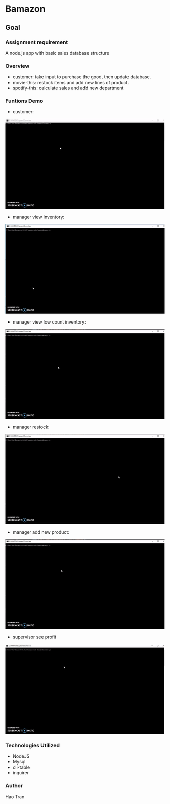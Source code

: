 # Bamazon

## Goal 

### Assignment requirement
A node.js app with basic sales database structure

### Overview
- customer: take input to purchase the good, then update database.
- movie-this: restock items and add new lines of product.
- spotify-this: calculate sales and add new department

### Funtions Demo
- customer: 

![](https://raw.githubusercontent.com/donxiya/bamazon/master/screenshot/ezgif.com-video-to-gif0.gif)

- manager view inventory:

![](https://raw.githubusercontent.com/donxiya/bamazon/master/screenshot/ezgif.com-video-to-gif.gif)

- manager view low count inventory:

![](https://raw.githubusercontent.com/donxiya/bamazon/master/screenshot/ezgif.com-video-to-gif%20(1).gif)

- manager restock:

![](https://raw.githubusercontent.com/donxiya/bamazon/master/screenshot/ezgif.com-video-to-gif%20(2).gif)

- manager add new product:

![](https://raw.githubusercontent.com/donxiya/bamazon/master/screenshot/ezgif.com-video-to-gif%20(3).gif)

- supervisor see profit

![](https://raw.githubusercontent.com/donxiya/bamazon/master/screenshot/ezgif.com-video-to-gifSUP.gif)

### Technologies Utilized
- NodeJS
- Mysql
- cli-table
- inquirer

### Author
Hao Tran
